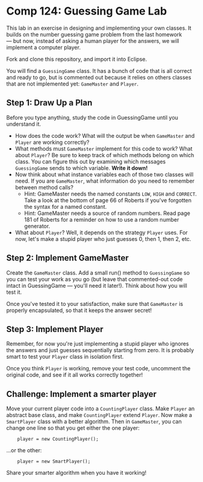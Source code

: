 Comp 124: Guessing Game Lab
====

This lab in an exercise in designing and implementing your own classes. It builds on the number guessing game problem from the last homework — but now, instead of
asking a human player for the answers, we will implement a computer player.

Fork and clone this repository, and import it into Eclipse.

You will find a `GuessingGame` class. It has a bunch of code that is all correct and ready to go, but is commented out because it relies on others classes that are not implemented yet: `GameMaster` and `Player`.


Step 1: Draw Up a Plan
---

Before you type anything, study the code in GuessingGame until you understand it.

- How does the code work? What will the output be when `GameMaster` and `Player` are working correctly?
- What methods must `GameMaster` implement for this code to work? What about `Player`?
  Be sure to keep track of which methods belong on which class.
  You can figure this out by examining which messages `GuessingGame` sends to which variable.
  **Write it down!**
- Now think about what instance variables each of those two classes will need.
  If you are `GameMaster`, what information do you need to remember between method calls?
    - Hint: GameMaster needs the named constants `LOW`, `HIGH` and `CORRECT`. Take a look at the bottom of page 66 of Roberts
      if you've forgotten the syntax for a named constant.
    - Hint: GameMaster needs a source of random numbers. Read page 181 of Roberts for a reminder on how to use a random number generator.
- What about `Player`? Well, it depends on the strategy `Player` uses. For now, let's make a stupid
  player who just guesses 0, then 1, then 2, etc.


Step 2: Implement GameMaster
---

Create the `GameMaster` class. Add a small run() method to `GuessingGame` so you can test your work as you go (but leave that commented-out code intact in GuessingGame — you'll need it later!). Think about how you will test it.

Once you've tested it to your satisfaction, make sure that `GameMaster` is properly encapsulated, so that it keeps the answer secret!



Step 3: Implement Player
---

Remember, for now you're just implementing a stupid player who ignores the answers and just guesses sequentially starting from zero.
It is probably smart to test your `Player` class in isolation first.

Once you think `Player` is working, remove your test code, uncomment the original code, and see if it all works correctly together!



Challenge: Implement a smarter player
---

Move your current player code into a `CountingPlayer` class. Make `Player` an abstract base class, and make `CountingPlayer` extend `Player`. Now make a `SmartPlayer` class with a better algorithm. Then in `GameMaster`, you can change one line so that you get either the one player:

        player = new CountingPlayer();

...or the other:

        player = new SmartPlayer();

Share your smarter algorithm when you have it working!
